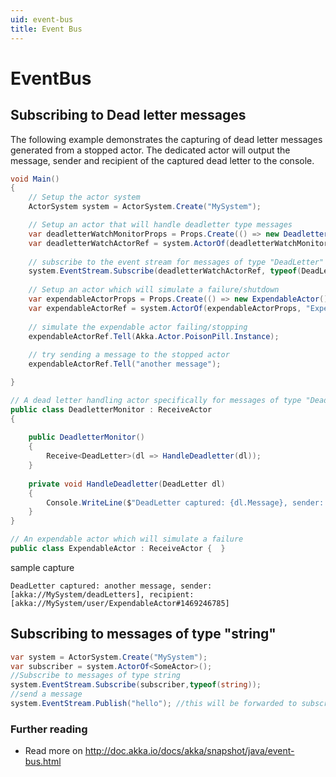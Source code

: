 ```yaml
---
uid: event-bus
title: Event Bus
---
```

# EventBus

## Subscribing to Dead letter messages

The following example demonstrates the capturing of dead letter messages generated from a stopped actor.  The dedicated actor will output the message, sender and recipient of the captured dead letter to the console.

```csharp
void Main()
{
	// Setup the actor system
	ActorSystem system = ActorSystem.Create("MySystem");

	// Setup an actor that will handle deadletter type messages
	var deadletterWatchMonitorProps = Props.Create(() => new DeadletterMonitor());
	var deadletterWatchActorRef = system.ActorOf(deadletterWatchMonitorProps, "DeadLetterMonitoringActor");
	
	// subscribe to the event stream for messages of type "DeadLetter"
	system.EventStream.Subscribe(deadletterWatchActorRef, typeof(DeadLetter));	
	
	// Setup an actor which will simulate a failure/shutdown
	var expendableActorProps = Props.Create(() => new ExpendableActor());
	var expendableActorRef = system.ActorOf(expendableActorProps, "ExpendableActor");
	
	// simulate the expendable actor failing/stopping
	expendableActorRef.Tell(Akka.Actor.PoisonPill.Instance);
	
	// try sending a message to the stopped actor
	expendableActorRef.Tell("another message");

}

// A dead letter handling actor specifically for messages of type "DeadLetter"
public class DeadletterMonitor : ReceiveActor
{
	
	public DeadletterMonitor()
	{
		Receive<DeadLetter>(dl => HandleDeadletter(dl));
	}
	
	private void HandleDeadletter(DeadLetter dl)
	{
		Console.WriteLine($"DeadLetter captured: {dl.Message}, sender: {dl.Sender}, recipient: {dl.Recipient}");
	}
}

// An expendable actor which will simulate a failure
public class ExpendableActor : ReceiveActor {  }
```

sample capture
```string
DeadLetter captured: another message, sender: [akka://MySystem/deadLetters], recipient: [akka://MySystem/user/ExpendableActor#1469246785]
```

## Subscribing to messages of type "string"

```csharp
var system = ActorSystem.Create("MySystem");
var subscriber = system.ActorOf<SomeActor>();
//Subscribe to messages of type string
system.EventStream.Subscribe(subscriber,typeof(string));
//send a message
system.EventStream.Publish("hello"); //this will be forwarded to subscriber
```

### Further reading

* Read more on http://doc.akka.io/docs/akka/snapshot/java/event-bus.html